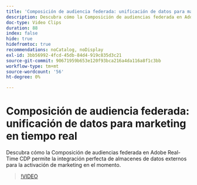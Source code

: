 ```yaml
---
title: 'Composición de audiencia federada: unificación de datos para marketing en tiempo real'
description: Descubra cómo la Composición de audiencias federada en Adobe Real-Time CDP permite la integración perfecta de almacenes de datos externos para la activación de marketing en el momento.
doc-type: Video Clips
duration: 88
index: false
hide: true
hidefromtoc: true
recommendations: noCatalog, noDisplay
exl-id: 3bb56992-4fcd-45db-84d4-919c835d3c21
source-git-commit: 90671959b653e120f93bca216a4da116a8f1c3bb
workflow-type: tm+mt
source-wordcount: '56'
ht-degree: 0%

---
```


# Composición de audiencia federada: unificación de datos para marketing en tiempo real

Descubra cómo la Composición de audiencias federada en Adobe Real-Time CDP permite la integración perfecta de almacenes de datos externos para la activación de marketing en el momento.

<!-- 62_S508_3442517_87_federated-audience-composition-unifying-data-for-realtime-marketing -->
>[!VIDEO](https://video.tv.adobe.com/v/3458196/?learn=on&enablevpops=true)

